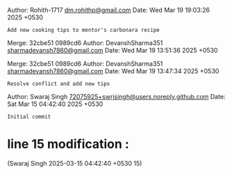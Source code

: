 
Author: Rohith-1717 <dm.rohithp@gmail.com>
Date:   Wed Mar 19 19:03:26 2025 +0530

    Add new cooking tips to mentor's carbonara recipe


Merge: 32cbe51 0989cd6
Author: DevanshSharma351 <sharmadevansh7860@gmail.com>
Date:   Wed Mar 19 13:51:36 2025 +0530

Merge: 32cbe51 0989cd6
Author: DevanshSharma351 <sharmadevansh7860@gmail.com>
Date:   Wed Mar 19 13:47:34 2025 +0530

    Resolve conflict and add new tips


Author: Swaraj Singh <72075925+swrjsingh@users.noreply.github.com>
Date:   Sat Mar 15 04:42:40 2025 +0530

    Initial commit

# line 15 modification :
(Swaraj Singh 2025-03-15 04:42:40 +0530 15) 